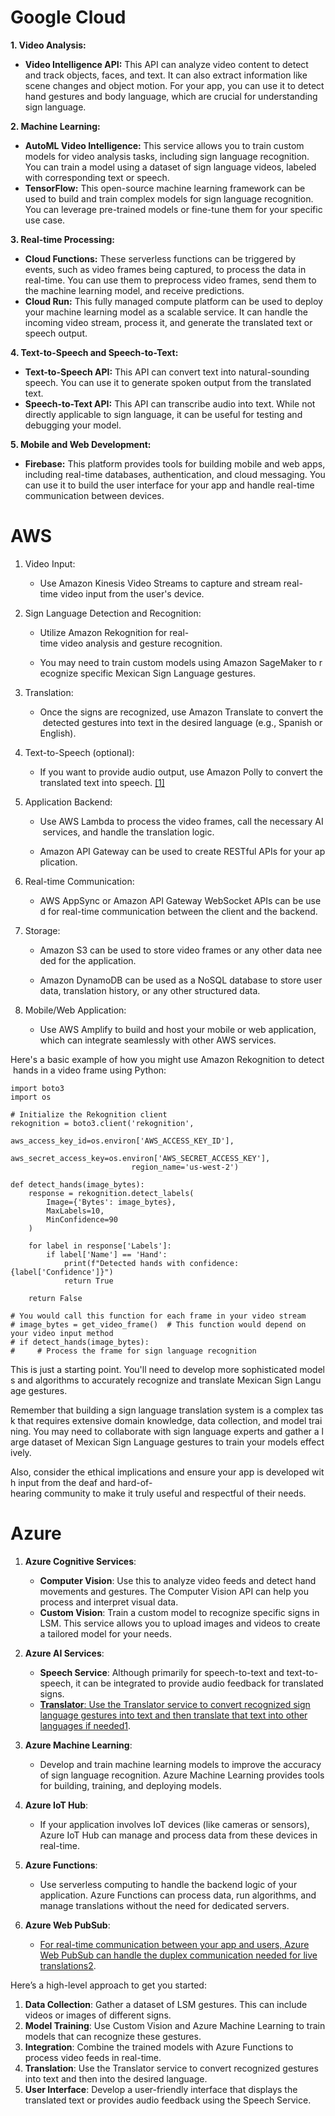 # Google Cloud 

**1. Video Analysis:**

* **Video Intelligence API:** This API can analyze video content to detect and track objects, faces, and text. It can also extract information like scene changes and object motion. For your app, you can use it to detect hand gestures and body language, which are crucial for understanding sign language.

**2. Machine Learning:**

* **AutoML Video Intelligence:** This service allows you to train custom models for video analysis tasks, including sign language recognition. You can train a model using a dataset of sign language videos, labeled with corresponding text or speech.
* **TensorFlow:** This open-source machine learning framework can be used to build and train complex models for sign language recognition. You can leverage pre-trained models or fine-tune them for your specific use case.

**3. Real-time Processing:**

* **Cloud Functions:** These serverless functions can be triggered by events, such as video frames being captured, to process the data in real-time. You can use them to preprocess video frames, send them to the machine learning model, and receive predictions.
* **Cloud Run:** This fully managed compute platform can be used to deploy your machine learning model as a scalable service. It can handle the incoming video stream, process it, and generate the translated text or speech output.

**4. Text-to-Speech and Speech-to-Text:**

* **Text-to-Speech API:** This API can convert text into natural-sounding speech. You can use it to generate spoken output from the translated text.
* **Speech-to-Text API:** This API can transcribe audio into text. While not directly applicable to sign language, it can be useful for testing and debugging your model.

**5. Mobile and Web Development:**

* **Firebase:** This platform provides tools for building mobile and web apps, including real-time databases, authentication, and cloud messaging. You can use it to build the user interface for your app and handle real-time communication between devices.


# AWS
1. Video Input:
    
    - Use Amazon Kinesis Video Streams to capture and stream real-time video input from the user's device.
        
2. Sign Language Detection and Recognition:
    
    - Utilize Amazon Rekognition for real-time video analysis and gesture recognition.
        
    - You may need to train custom models using Amazon SageMaker to recognize specific Mexican Sign Language gestures.
        
3. Translation:
    
    - Once the signs are recognized, use Amazon Translate to convert the detected gestures into text in the desired language (e.g., Spanish or English).
        
4. Text-to-Speech (optional):
    
    - If you want to provide audio output, use Amazon Polly to convert the translated text into speech. [[1]](https://docs.aws.amazon.com/decision-guides/latest/machine-learning-on-aws-how-to-choose/guide.html)
        
5. Application Backend:
    
    - Use AWS Lambda to process the video frames, call the necessary AI services, and handle the translation logic.
        
    - Amazon API Gateway can be used to create RESTful APIs for your application.
        
6. Real-time Communication:
    
    - AWS AppSync or Amazon API Gateway WebSocket APIs can be used for real-time communication between the client and the backend.
        
7. Storage:
    
    - Amazon S3 can be used to store video frames or any other data needed for the application.
        
    - Amazon DynamoDB can be used as a NoSQL database to store user data, translation history, or any other structured data.
        
8. Mobile/Web Application:
    
    - Use AWS Amplify to build and host your mobile or web application, which can integrate seamlessly with other AWS services.
        

Here's a basic example of how you might use Amazon Rekognition to detect hands in a video frame using Python:

```
import boto3
import os

# Initialize the Rekognition client
rekognition = boto3.client('rekognition',
                           aws_access_key_id=os.environ['AWS_ACCESS_KEY_ID'],
                           aws_secret_access_key=os.environ['AWS_SECRET_ACCESS_KEY'],
                           region_name='us-west-2')

def detect_hands(image_bytes):
    response = rekognition.detect_labels(
        Image={'Bytes': image_bytes},
        MaxLabels=10,
        MinConfidence=90
    )
    
    for label in response['Labels']:
        if label['Name'] == 'Hand':
            print(f"Detected hands with confidence: {label['Confidence']}")
            return True
    
    return False

# You would call this function for each frame in your video stream
# image_bytes = get_video_frame()  # This function would depend on your video input method
# if detect_hands(image_bytes):
#     # Process the frame for sign language recognition
```


This is just a starting point. You'll need to develop more sophisticated models and algorithms to accurately recognize and translate Mexican Sign Language gestures.

Remember that building a sign language translation system is a complex task that requires extensive domain knowledge, data collection, and model training. You may need to collaborate with sign language experts and gather a large dataset of Mexican Sign Language gestures to train your models effectively.

Also, consider the ethical implications and ensure your app is developed with input from the deaf and hard-of-hearing community to make it truly useful and respectful of their needs.

# Azure
1. **Azure Cognitive Services**:
    
    - **Computer Vision**: Use this to analyze video feeds and detect hand movements and gestures. The Computer Vision API can help you process and interpret visual data.
    - **Custom Vision**: Train a custom model to recognize specific signs in LSM. This service allows you to upload images and videos to create a tailored model for your needs.
2. **Azure AI Services**:
    
    - **Speech Service**: Although primarily for speech-to-text and text-to-speech, it can be integrated to provide audio feedback for translated signs.
    - [**Translator**: Use the Translator service to convert recognized sign language gestures into text and then translate that text into other languages if needed](https://learn.microsoft.com/en-us/azure/ai-services/translator/text-translation-overview)[1](https://learn.microsoft.com/en-us/azure/ai-services/translator/text-translation-overview).
3. **Azure Machine Learning**:
    
    - Develop and train machine learning models to improve the accuracy of sign language recognition. Azure Machine Learning provides tools for building, training, and deploying models.
4. **Azure IoT Hub**:
    
    - If your application involves IoT devices (like cameras or sensors), Azure IoT Hub can manage and process data from these devices in real-time.
5. **Azure Functions**:
    
    - Use serverless computing to handle the backend logic of your application. Azure Functions can process data, run algorithms, and manage translations without the need for dedicated servers.
6. **Azure Web PubSub**:
    
    - [For real-time communication between your app and users, Azure Web PubSub can handle the duplex communication needed for live translations](https://learn.microsoft.com/en-us/azure/ai-services/translator/text-translation-overview)[2](https://techcommunity.microsoft.com/t5/apps-on-azure-blog/next-gen-customer-service-azure-s-ai-powered-speech-translation/ba-p/4101838).

Here’s a high-level approach to get you started:

1. **Data Collection**: Gather a dataset of LSM gestures. This can include videos or images of different signs.
2. **Model Training**: Use Custom Vision and Azure Machine Learning to train models that can recognize these gestures.
3. **Integration**: Combine the trained models with Azure Functions to process video feeds in real-time.
4. **Translation**: Use the Translator service to convert recognized gestures into text and then into the desired language.
5. **User Interface**: Develop a user-friendly interface that displays the translated text or provides audio feedback using the Speech Service.

